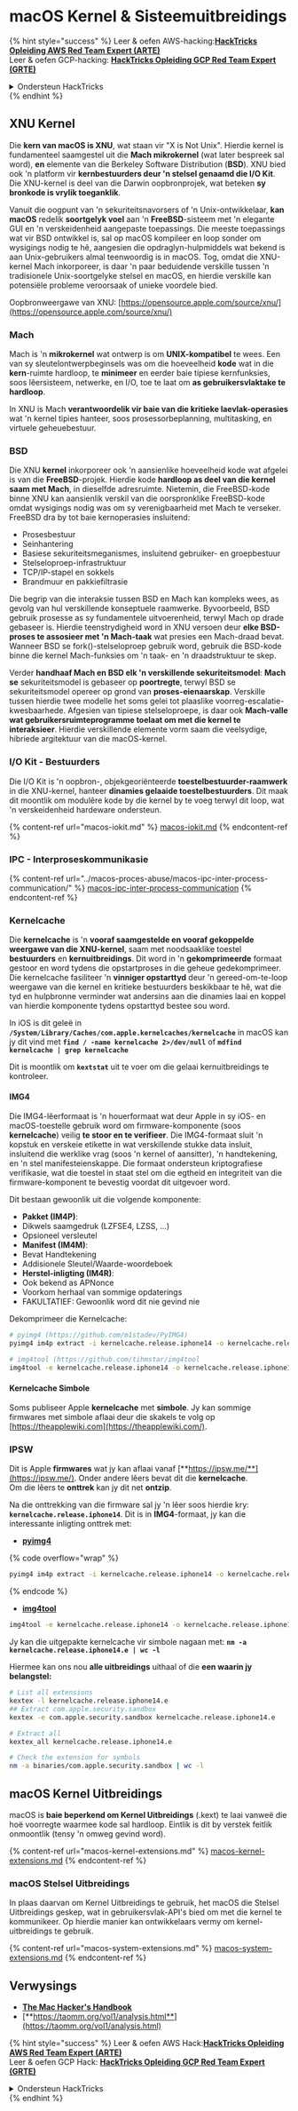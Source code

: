 # macOS Kernel & Sisteemuitbreidings

{% hint style="success" %}
Leer & oefen AWS-hacking:<img src="/.gitbook/assets/arte.png" alt="" data-size="line">[**HackTricks Opleiding AWS Red Team Expert (ARTE)**](https://training.hacktricks.xyz/courses/arte)<img src="/.gitbook/assets/arte.png" alt="" data-size="line">\
Leer & oefen GCP-hacking: <img src="/.gitbook/assets/grte.png" alt="" data-size="line">[**HackTricks Opleiding GCP Red Team Expert (GRTE)**<img src="/.gitbook/assets/grte.png" alt="" data-size="line">](https://training.hacktricks.xyz/courses/grte)

<details>

<summary>Ondersteun HackTricks</summary>

* Controleer die [**inskrywingsplanne**](https://github.com/sponsors/carlospolop)!
* **Sluit aan by die** 💬 [**Discord-groep**](https://discord.gg/hRep4RUj7f) of die [**telegram-groep**](https://t.me/peass) of **volg** ons op **Twitter** 🐦 [**@hacktricks\_live**](https://twitter.com/hacktricks\_live)**.**
* **Deel hacktruuks deur PR's in te dien by die** [**HackTricks**](https://github.com/carlospolop/hacktricks) en [**HackTricks Cloud**](https://github.com/carlospolop/hacktricks-cloud) github-opslag.

</details>
{% endhint %}

## XNU Kernel

Die **kern van macOS is XNU**, wat staan vir "X is Not Unix". Hierdie kernel is fundamenteel saamgestel uit die **Mach mikrokernel** (wat later bespreek sal word), **en** elemente van die Berkeley Software Distribution (**BSD**). XNU bied ook 'n platform vir **kernbestuurders deur 'n stelsel genaamd die I/O Kit**. Die XNU-kernel is deel van die Darwin oopbronprojek, wat beteken **sy bronkode is vrylik toeganklik**.

Vanuit die oogpunt van 'n sekuriteitsnavorsers of 'n Unix-ontwikkelaar, **kan macOS** redelik **soortgelyk voel** aan 'n **FreeBSD**-sisteem met 'n elegante GUI en 'n verskeidenheid aangepaste toepassings. Die meeste toepassings wat vir BSD ontwikkel is, sal op macOS kompileer en loop sonder om wysigings nodig te hê, aangesien die opdraglyn-hulpmiddels wat bekend is aan Unix-gebruikers almal teenwoordig is in macOS. Tog, omdat die XNU-kernel Mach inkorporeer, is daar 'n paar beduidende verskille tussen 'n tradisionele Unix-soortgelyke stelsel en macOS, en hierdie verskille kan potensiële probleme veroorsaak of unieke voordele bied.

Oopbronweergawe van XNU: [https://opensource.apple.com/source/xnu/](https://opensource.apple.com/source/xnu/)

### Mach

Mach is 'n **mikrokernel** wat ontwerp is om **UNIX-kompatibel** te wees. Een van sy sleutelontwerpbeginsels was om die hoeveelheid **kode** wat in die **kern**-ruimte hardloop, te **minimeer** en eerder baie tipiese kernfunksies, soos lêersisteem, netwerke, en I/O, toe te laat om **as gebruikersvlaktake te hardloop**.

In XNU is Mach **verantwoordelik vir baie van die kritieke laevlak-operasies** wat 'n kernel tipies hanteer, soos prosessorbeplanning, multitasking, en virtuele geheuebestuur.

### BSD

Die XNU **kernel** inkorporeer ook 'n aansienlike hoeveelheid kode wat afgelei is van die **FreeBSD**-projek. Hierdie kode **hardloop as deel van die kernel saam met Mach**, in dieselfde adresruimte. Nietemin, die FreeBSD-kode binne XNU kan aansienlik verskil van die oorspronklike FreeBSD-kode omdat wysigings nodig was om sy verenigbaarheid met Mach te verseker. FreeBSD dra by tot baie kernoperasies insluitend:

* Prosesbestuur
* Seinhantering
* Basiese sekuriteitsmeganismes, insluitend gebruiker- en groepbestuur
* Stelseloproep-infrastruktuur
* TCP/IP-stapel en sokkels
* Brandmuur en pakkiefiltrasie

Die begrip van die interaksie tussen BSD en Mach kan kompleks wees, as gevolg van hul verskillende konseptuele raamwerke. Byvoorbeeld, BSD gebruik prosesse as sy fundamentele uitvoerenheid, terwyl Mach op drade gebaseer is. Hierdie teenstrydigheid word in XNU versoen deur **elke BSD-proses te assosieer met 'n Mach-taak** wat presies een Mach-draad bevat. Wanneer BSD se fork()-stelseloproep gebruik word, gebruik die BSD-kode binne die kernel Mach-funksies om 'n taak- en 'n draadstruktuur te skep.

Verder **handhaaf Mach en BSD elk 'n verskillende sekuriteitsmodel**: **Mach se** sekuriteitsmodel is gebaseer op **poortregte**, terwyl BSD se sekuriteitsmodel opereer op grond van **proses-eienaarskap**. Verskille tussen hierdie twee modelle het soms gelei tot plaaslike voorreg-escalatie-kwesbaarhede. Afgesien van tipiese stelseloproepe, is daar ook **Mach-valle wat gebruikersruimteprogramme toelaat om met die kernel te interaksieer**. Hierdie verskillende elemente vorm saam die veelsydige, hibriede argitektuur van die macOS-kernel.

### I/O Kit - Bestuurders

Die I/O Kit is 'n oopbron-, objekgeoriënteerde **toestelbestuurder-raamwerk** in die XNU-kernel, hanteer **dinamies gelaaide toestelbestuurders**. Dit maak dit moontlik om modulêre kode by die kernel by te voeg terwyl dit loop, wat 'n verskeidenheid hardeware ondersteun.

{% content-ref url="macos-iokit.md" %}
[macos-iokit.md](macos-iokit.md)
{% endcontent-ref %}

### IPC - Interproseskommunikasie

{% content-ref url="../macos-proces-abuse/macos-ipc-inter-process-communication/" %}
[macos-ipc-inter-process-communication](../macos-proces-abuse/macos-ipc-inter-process-communication/)
{% endcontent-ref %}

### Kernelcache

Die **kernelcache** is 'n **vooraf saamgestelde en vooraf gekoppelde weergawe van die XNU-kernel**, saam met noodsaaklike toestel **bestuurders** en **kernuitbreidings**. Dit word in 'n **gekomprimeerde** formaat gestoor en word tydens die opstartproses in die geheue gedekomprimeer. Die kernelcache fasiliteer 'n **vinniger opstarttyd** deur 'n gereed-om-te-loop weergawe van die kernel en kritieke bestuurders beskikbaar te hê, wat die tyd en hulpbronne verminder wat andersins aan die dinamies laai en koppel van hierdie komponente tydens opstarttyd bestee sou word.

In iOS is dit geleë in **`/System/Library/Caches/com.apple.kernelcaches/kernelcache`** in macOS kan jy dit vind met **`find / -name kernelcache 2>/dev/null`** of **`mdfind kernelcache | grep kernelcache`**

Dit is moontlik om **`kextstat`** uit te voer om die gelaai kernuitbreidings te kontroleer.

#### IMG4

Die IMG4-lêerformaat is 'n houerformaat wat deur Apple in sy iOS- en macOS-toestelle gebruik word om firmware-komponente (soos **kernelcache**) veilig **te stoor en te verifieer**. Die IMG4-formaat sluit 'n kopstuk en verskeie etikette in wat verskillende stukke data insluit, insluitend die werklike vrag (soos 'n kernel of aansitter), 'n handtekening, en 'n stel manifesteienskappe. Die formaat ondersteun kriptografiese verifikasie, wat die toestel in staat stel om die egtheid en integriteit van die firmware-komponent te bevestig voordat dit uitgevoer word.

Dit bestaan gewoonlik uit die volgende komponente:

* **Pakket (IM4P)**:
* Dikwels saamgedruk (LZFSE4, LZSS, …)
* Opsioneel versleutel
* **Manifest (IM4M)**:
* Bevat Handtekening
* Addisionele Sleutel/Waarde-woordeboek
* **Herstel-inligting (IM4R)**:
* Ook bekend as APNonce
* Voorkom herhaal van sommige opdaterings
* FAKULTATIEF: Gewoonlik word dit nie gevind nie

Dekomprimeer die Kernelcache:
```bash
# pyimg4 (https://github.com/m1stadev/PyIMG4)
pyimg4 im4p extract -i kernelcache.release.iphone14 -o kernelcache.release.iphone14.e

# img4tool (https://github.com/tihmstar/img4tool
img4tool -e kernelcache.release.iphone14 -o kernelcache.release.iphone14.e
```
#### Kernelcache Simbole

Soms publiseer Apple **kernelcache** met **simbole**. Jy kan sommige firmwares met simbole aflaai deur die skakels te volg op [https://theapplewiki.com](https://theapplewiki.com/).

### IPSW

Dit is Apple **firmwares** wat jy kan aflaai vanaf [**https://ipsw.me/**](https://ipsw.me/). Onder andere lêers bevat dit die **kernelcache**.\
Om die lêers te **onttrek** kan jy dit net **ontzip**.

Na die onttrekking van die firmware sal jy 'n lêer soos hierdie kry: **`kernelcache.release.iphone14`**. Dit is in **IMG4**-formaat, jy kan die interessante inligting onttrek met:

* [**pyimg4**](https://github.com/m1stadev/PyIMG4)

{% code overflow="wrap" %}
```bash
pyimg4 im4p extract -i kernelcache.release.iphone14 -o kernelcache.release.iphone14.e
```
{% endcode %}

* [**img4tool**](https://github.com/tihmstar/img4tool)
```bash
img4tool -e kernelcache.release.iphone14 -o kernelcache.release.iphone14.e
```
Jy kan die uitgepakte kernelcache vir simbole nagaan met: **`nm -a kernelcache.release.iphone14.e | wc -l`**

Hiermee kan ons nou **alle uitbreidings** uithaal of die **een waarin jy belangstel:**
```bash
# List all extensions
kextex -l kernelcache.release.iphone14.e
## Extract com.apple.security.sandbox
kextex -e com.apple.security.sandbox kernelcache.release.iphone14.e

# Extract all
kextex_all kernelcache.release.iphone14.e

# Check the extension for symbols
nm -a binaries/com.apple.security.sandbox | wc -l
```
## macOS Kernel Uitbreidings

macOS is **baie beperkend om Kernel Uitbreidings** (.kext) te laai vanweë die hoë voorregte waarmee kode sal hardloop. Eintlik is dit by verstek feitlik onmoontlik (tensy 'n omweg gevind word).

{% content-ref url="macos-kernel-extensions.md" %}
[macos-kernel-extensions.md](macos-kernel-extensions.md)
{% endcontent-ref %}

### macOS Stelsel Uitbreidings

In plaas daarvan om Kernel Uitbreidings te gebruik, het macOS die Stelsel Uitbreidings geskep, wat in gebruikersvlak-API's bied om met die kernel te kommunikeer. Op hierdie manier kan ontwikkelaars vermy om kernel-uitbreidings te gebruik.

{% content-ref url="macos-system-extensions.md" %}
[macos-system-extensions.md](macos-system-extensions.md)
{% endcontent-ref %}

## Verwysings

* [**The Mac Hacker's Handbook**](https://www.amazon.com/-/es/Charlie-Miller-ebook-dp-B004U7MUMU/dp/B004U7MUMU/ref=mt\_other?\_encoding=UTF8\&me=\&qid=)
* [**https://taomm.org/vol1/analysis.html**](https://taomm.org/vol1/analysis.html)

{% hint style="success" %}
Leer & oefen AWS Hack:<img src="/.gitbook/assets/arte.png" alt="" data-size="line">[**HackTricks Opleiding AWS Red Team Expert (ARTE)**](https://training.hacktricks.xyz/courses/arte)<img src="/.gitbook/assets/arte.png" alt="" data-size="line">\
Leer & oefen GCP Hack: <img src="/.gitbook/assets/grte.png" alt="" data-size="line">[**HackTricks Opleiding GCP Red Team Expert (GRTE)**<img src="/.gitbook/assets/grte.png" alt="" data-size="line">](https://training.hacktricks.xyz/courses/grte)

<details>

<summary>Ondersteun HackTricks</summary>

* Kontroleer die [**inskrywingsplanne**](https://github.com/sponsors/carlospolop)!
* **Sluit aan by die** 💬 [**Discord-groep**](https://discord.gg/hRep4RUj7f) of die [**telegram-groep**](https://t.me/peass) of **volg** ons op **Twitter** 🐦 [**@hacktricks\_live**](https://twitter.com/hacktricks\_live)**.**
* **Deel hack-truuks deur PR's in te dien by die** [**HackTricks**](https://github.com/carlospolop/hacktricks) en [**HackTricks Cloud**](https://github.com/carlospolop/hacktricks-cloud) github-opslaan.

</details>
{% endhint %}
